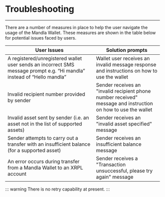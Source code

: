 # Troubleshooting

<hr/>

There are a number of measures in place to help the user navigate the usage of the Mandla Wallet. These measures are shown in the table below for potential issues faced by users.
<br/>

| User Issues                                                                                                            | Solution prompts                                                                                              |
|------------------------------------------------------------------------------------------------------------------------|---------------------------------------------------------------------------------------------------------------|
| A registered/unregistered wallet user sends an incorrect SMS message prompt e.g. “Hi mandla” instead of “Hello mandla” | Wallet user receives an invalid message response and instructions on how to use the wallet                    |
| Invalid recipient number provided by sender                                                                            | Sender receives an "invalid recipient phone number received" message and instruction on how to use the wallet |
| Invalid asset sent by sender (i.e. an asset not in the list of supported assets)                                       | Sender receives an "invalid asset specified" message                                                          |
| Sender attempts to carry out a transfer with an insufficient balance (for a supported asset)                           | Sender receives an insufficient balance message                                                               |
| An error occurs during transfer from a Mandla Wallet to an XRPL account                                                | Sender receives a "Transaction unsuccessful, please try again" message                                        |


::: warning
There is no retry capability at present.
:::


